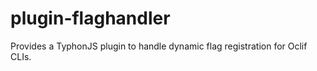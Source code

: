 # plugin-flaghandler
Provides a TyphonJS plugin to handle dynamic flag registration for Oclif CLIs.
